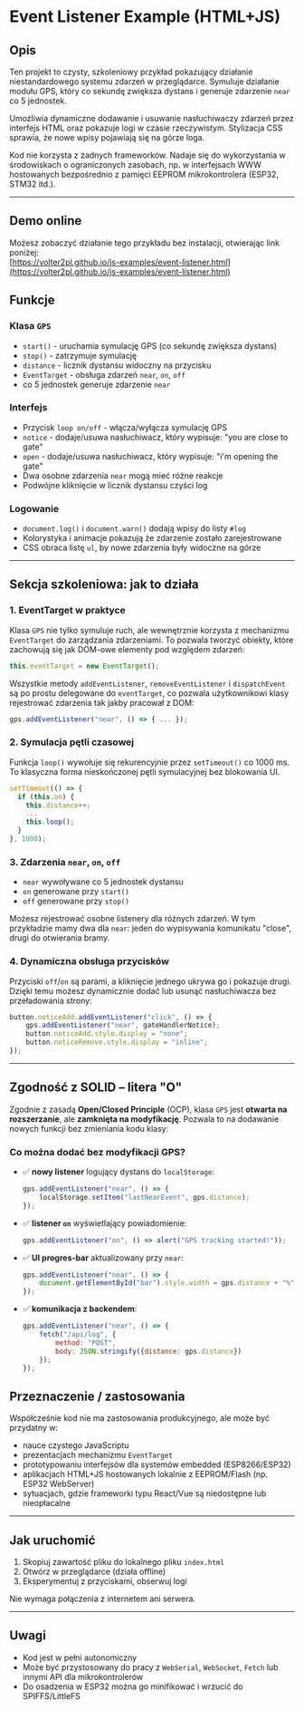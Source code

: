 # Event Listener Example (HTML+JS)

## Opis

Ten projekt to czysty, szkoleniowy przykład pokazujący działanie niestandardowego systemu zdarzeń w przeglądarce. Symuluje działanie modułu GPS, który co sekundę zwiększa dystans i generuje zdarzenie `near` co 5 jednostek.

Umożliwia dynamiczne dodawanie i usuwanie nasłuchiwaczy zdarzeń przez interfejs HTML oraz pokazuje logi w czasie rzeczywistym. Stylizacja CSS sprawia, że nowe wpisy pojawiają się na górze loga.

Kod nie korzysta z żadnych frameworków. Nadaje się do wykorzystania w środowiskach o ograniczonych zasobach, np. w interfejsach WWW hostowanych bezpośrednio z pamięci EEPROM mikrokontrolera (ESP32, STM32 itd.).

---

## Demo online

Możesz zobaczyć działanie tego przykładu bez instalacji, otwierając link poniżej:  
[https://volter2pl.github.io/js-examples/event-listener.html](https://volter2pl.github.io/js-examples/event-listener.html)

## Funkcje

### Klasa `GPS`

* `start()` - uruchamia symulację GPS (co sekundę zwiększa dystans)
* `stop()` - zatrzymuje symulację
* `distance` - licznik dystansu widoczny na przycisku
* `EventTarget` - obsługa zdarzeń `near`, `on`, `off`
* co 5 jednostek generuje zdarzenie `near`

### Interfejs

* Przycisk `loop on/off` - włącza/wyłącza symulację GPS
* `notice` - dodaje/usuwa nasłuchiwacz, który wypisuje: "you are close to gate"
* `open` - dodaje/usuwa nasłuchiwacz, który wypisuje: "i'm opening the gate"
* Dwa osobne zdarzenia `near` mogą mieć różne reakcje
* Podwójne kliknięcie w licznik dystansu czyści log

### Logowanie

* `document.log()` i `document.warn()` dodają wpisy do listy `#log`
* Kolorystyka i animacje pokazują że zdarzenie zostało zarejestrowane
* CSS obraca listę `ul`, by nowe zdarzenia były widoczne na górze

---

## Sekcja szkoleniowa: jak to działa

### 1. EventTarget w praktyce

Klasa `GPS` nie tylko symuluje ruch, ale wewnętrznie korzysta z mechanizmu `EventTarget` do zarządzania zdarzeniami. To pozwala tworzyć obiekty, które zachowują się jak DOM-owe elementy pod względem zdarzeń:

```js
this.eventTarget = new EventTarget();
```

Wszystkie metody `addEventListener`, `removeEventListener` i `dispatchEvent` są po prostu delegowane do `eventTarget`, co pozwala użytkownikowi klasy rejestrować zdarzenia tak jakby pracował z DOM:

```js
gps.addEventListener("near", () => { ... });
```

### 2. Symulacja pętli czasowej

Funkcja `loop()` wywołuje się rekurencyjnie przez `setTimeout()` co 1000 ms. To klasyczna forma nieskończonej pętli symulacyjnej bez blokowania UI.

```js
setTimeout(() => {
  if (this.on) {
    this.distance++;
    ...
    this.loop();
  }
}, 1000);
```

### 3. Zdarzenia `near`, `on`, `off`

* `near` wywoływane co 5 jednostek dystansu
* `on` generowane przy `start()`
* `off` generowane przy `stop()`

Możesz rejestrować osobne listenery dla różnych zdarzeń. W tym przykładzie mamy dwa dla `near`: jeden do wypisywania komunikatu "close", drugi do otwierania bramy.

### 4. Dynamiczna obsługa przycisków

Przyciski `off`/`on` są parami, a kliknięcie jednego ukrywa go i pokazuje drugi. Dzięki temu możesz dynamicznie dodać lub usunąć nasłuchiwacza bez przeładowania strony:

```js
button.noticeAdd.addEventListener("click", () => {
    gps.addEventListener("near", gateHandlerNotice);
    button.noticeAdd.style.display = "none";
    button.noticeRemove.style.display = "inline";
});
```

---

## Zgodność z SOLID – litera "O"

Zgodnie z zasadą **Open/Closed Principle** (OCP), klasa `GPS` jest **otwarta na rozszerzanie**, ale **zamknięta na modyfikację**. Pozwala to na dodawanie nowych funkcji bez zmieniania kodu klasy:

### Co można dodać bez modyfikacji GPS?

* ✅ **nowy listener** logujący dystans do `localStorage`:

  ```js
  gps.addEventListener("near", () => {
      localStorage.setItem("lastNearEvent", gps.distance);
  });
  ```

* ✅ **listener `on`** wyświetlający powiadomienie:

  ```js
  gps.addEventListener("on", () => alert("GPS tracking started!"));
  ```

* ✅ **UI progres-bar** aktualizowany przy `near`:

  ```js
  gps.addEventListener("near", () => {
      document.getElementById("bar").style.width = gps.distance + "%";
  });
  ```

* ✅ **komunikacja z backendem**:

  ```js
  gps.addEventListener("near", () => {
      fetch("/api/log", {
          method: "POST",
          body: JSON.stringify({distance: gps.distance})
      });
  });
  ```

## Przeznaczenie / zastosowania

Współcześnie kod nie ma zastosowania produkcyjnego, ale może być przydatny w:

* nauce czystego JavaScriptu
* prezentacjach mechanizmu `EventTarget`
* prototypowaniu interfejsów dla systemów embedded (ESP8266/ESP32)
* aplikacjach HTML+JS hostowanych lokalnie z EEPROM/Flash (np. ESP32 WebServer)
* sytuacjach, gdzie frameworki typu React/Vue są niedostępne lub nieopłacalne

---

## Jak uruchomić

1. Skopiuj zawartość pliku do lokalnego pliku `index.html`
2. Otwórz w przeglądarce (działa offline)
3. Eksperymentuj z przyciskami, obserwuj logi

Nie wymaga połączenia z internetem ani serwera.

---

## Uwagi

* Kod jest w pełni autonomiczny
* Może być przystosowany do pracy z `WebSerial`, `WebSocket`, `Fetch` lub innymi API dla mikrokontrolerów
* Do osadzenia w ESP32 można go minifikować i wrzucić do SPIFFS/LittleFS
